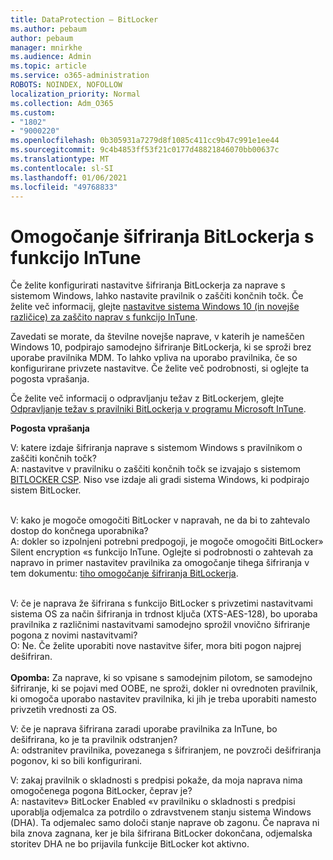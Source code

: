 ```yaml
---
title: DataProtection – BitLocker
ms.author: pebaum
author: pebaum
manager: mnirkhe
ms.audience: Admin
ms.topic: article
ms.service: o365-administration
ROBOTS: NOINDEX, NOFOLLOW
localization_priority: Normal
ms.collection: Adm_O365
ms.custom:
- "1802"
- "9000220"
ms.openlocfilehash: 0b305931a7279d8f1085c411cc9b47c991e1ee44
ms.sourcegitcommit: 9c4b4853ff53f21c0177d48821846070bb00637c
ms.translationtype: MT
ms.contentlocale: sl-SI
ms.lasthandoff: 01/06/2021
ms.locfileid: "49768833"
---
```

# <a name="enabling-bitlocker-encryption-with-intune"></a>Omogočanje šifriranja BitLockerja s funkcijo InTune

 Če želite konfigurirati nastavitve šifriranja BitLockerja za naprave s sistemom Windows, lahko nastavite pravilnik o zaščiti končnih točk. Če želite več informacij, glejte [nastavitve sistema Windows 10 (in novejše različice) za zaščito naprav s funkcijo InTune](https://docs.microsoft.com/intune/endpoint-protection-windows-10#windows-encryption).
 
Zavedati se morate, da številne novejše naprave, v katerih je nameščen Windows 10, podpirajo samodejno šifriranje BitLockerja, ki se sproži brez uporabe pravilnika MDM. To lahko vpliva na uporabo pravilnika, če so konfigurirane privzete nastavitve. Če želite več podrobnosti, si oglejte ta pogosta vprašanja.
 
Če želite več informacij o odpravljanju težav z BitLockerjem, glejte [Odpravljanje težav s pravilniki BitLockerja v programu Microsoft InTune](https://docs.microsoft.com/intune/protect/troubleshoot-bitlocker-policies).
 
 
**Pogosta vprašanja**

V: katere izdaje šifriranja naprave s sistemom Windows s pravilnikom o zaščiti končnih točk?<br>
A: nastavitve v pravilniku o zaščiti končnih točk se izvajajo s sistemom [BITLOCKER CSP](https://docs.microsoft.com/windows/client-management/mdm/bitlocker-csp). Niso vse izdaje ali gradi sistema Windows, ki podpirajo sistem BitLocker. <br><br>

V: kako je mogoče omogočiti BitLocker v napravah, ne da bi to zahtevalo dostop do končnega uporabnika?<br>
A: dokler so izpolnjeni potrebni predpogoji, je mogoče omogočiti BitLocker» Silent encryption «s funkcijo InTune. Oglejte si podrobnosti o zahtevah za napravo in primer nastavitev pravilnika za omogočanje tihega šifriranja v tem dokumentu: [tiho omogočanje šifriranja BitLockerja](https://docs.microsoft.com/mem/intune/protect/encrypt-devices#silently-enable-bitlocker-on-devices). <br><br>

V: če je naprava že šifrirana s funkcijo BitLocker s privzetimi nastavitvami sistema OS za način šifriranja in trdnost ključa (XTS-AES-128), bo uporaba pravilnika z različnimi nastavitvami samodejno sprožil vnovično šifriranje pogona z novimi nastavitvami?<br>
O: Ne. Če želite uporabiti nove nastavitve šifer, mora biti pogon najprej dešifriran.<br><br>
**Opomba:** Za naprave, ki so vpisane s samodejnim pilotom, se samodejno šifriranje, ki se pojavi med OOBE, ne sproži, dokler ni ovrednoten pravilnik, ki omogoča uporabo nastavitev pravilnika, ki jih je treba uporabiti namesto privzetih vrednosti za OS.
 
V: če je naprava šifrirana zaradi uporabe pravilnika za InTune, bo dešifrirana, ko je ta pravilnik odstranjen?<br>
A: odstranitev pravilnika, povezanega s šifriranjem, ne povzroči dešifriranja pogonov, ki so bili konfigurirani.
 
V: zakaj pravilnik o skladnosti s predpisi pokaže, da moja naprava nima omogočenega pogona BitLocker, čeprav je?<br>
A: nastavitev» BitLocker Enabled «v pravilniku o skladnosti s predpisi uporablja odjemalca za potrdilo o zdravstvenem stanju sistema Windows (DHA). Ta odjemalec samo določi stanje naprave ob zagonu. Če naprava ni bila znova zagnana, ker je bila šifrirana BitLocker dokončana, odjemalska storitev DHA ne bo prijavila funkcije BitLocker kot aktivno.
 
 